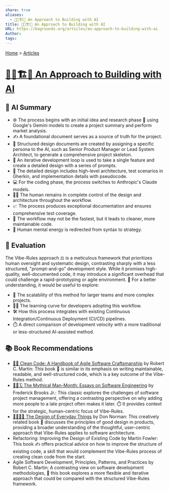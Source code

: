 ```yaml
---
share: true
aliases:
  - 🤖🧱🏗️🧠 An Approach to Building with AI
title: 🤖🧱🏗️🧠 An Approach to Building with AI
URL: https://bagrounds.org/articles/an-approach-to-building-with-ai
Author: 
tags: 
---
```

[Home](../index.md) > [Articles](./index.md)  
# [🤖🧱🏗️🧠 An Approach to Building with AI](https://github.com/ajelinek/vibe-rules)  
## 🤖 AI Summary  
* ⚙️ The process begins with an initial idea and research phase 📝 using Google's Gemini models to create a project summary and perform market analysis.  
* ✍️ A foundational document serves as a source of truth for the project.  
* 🏢 Structured design documents are created by assigning a specific persona to the AI, such as Senior Product Manager or Lead System Architect, to generate a comprehensive project skeleton.  
* 🔄 An iterative development loop is used to take a single feature and create a detailed design with a series of prompts.  
* 📝 The detailed design includes high-level architecture, test scenarios in Gherkin, and implementation details with pseudocode.  
* 💻 For the coding phase, the process switches to Anthropic's Claude models.  
* 🧑‍💻 The human remains in complete control of the design and architecture throughout the workflow.  
* 📈 The process produces exceptional documentation and ensures comprehensive test coverage.  
* 🐢 The workflow may not be the fastest, but it leads to cleaner, more maintainable code.  
* 🤔 Human mental energy is redirected from syntax to strategy.  
  
## 🤔 Evaluation  
The Vibe-Rules approach ⚖️ is a meticulous framework that prioritizes human oversight and systematic design, contrasting sharply with a less structured, "prompt-and-go" development style. While it promises high-quality, well-documented code, it may introduce a significant overhead that could challenge a rapid-prototyping or agile environment. 🚀 For a better understanding, it would be useful to explore:  
* 🧮 The scalability of this method for larger teams and more complex projects.  
* 🧑‍🏫 The learning curve for developers adopting this workflow.  
* 🛠️ How this process integrates with existing Continuous Integration/Continuous Deployment (CI/CD) pipelines.  
* ⏱️ A direct comparison of development velocity with a more traditional or less-structured AI-assisted method.  
  
## 📚 Book Recommendations  
* [🧼💾 Clean Code: A Handbook of Agile Software Craftsmanship](../books/clean-code.md) by Robert C. Martin: This book 📖 is similar in its emphasis on writing maintainable, readable, and well-structured code, which is a key outcome of the Vibe-Rules method.  
* [🦄👤🗓️ The Mythical Man-Month: Essays on Software Engineering](../books/the-mythical-man-month.md) by Frederick Brooks Jr.: This classic explores the challenges of software project management, offering a contrasting perspective on why adding more people to a late project often makes it later. ⏱️ It provides context for the strategic, human-centric focus of Vibe-Rules.  
* [💺🚪💡🤔 The Design of Everyday Things](../books/the-design-of-everyday-things.md) by Don Norman: This creatively related book 🤔 discusses the principles of good design in products, providing a broader understanding of the thoughtful, user-centric approach that Vibe-Rules applies to software architecture.  
* Refactoring: Improving the Design of Existing Code by Martin Fowler: This book ✍️ offers practical advice on how to improve the structure of existing code, a skill that would complement the Vibe-Rules process of creating clean code from the start.  
* Agile Software Development, Principles, Patterns, and Practices by Robert C. Martin: A contrasting view on software development methodologies, 🏃 this book explores a more flexible and iterative approach that could be compared with the structured Vibe-Rules framework.
